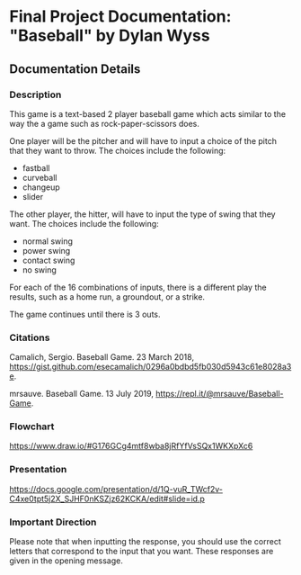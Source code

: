 # Final Project Documentation: "Baseball" by Dylan Wyss

## Documentation Details

### Description

This game is a text-based 2 player baseball game which acts similar to the way the a game such as rock-paper-scissors does.

One player will be the pitcher and will have to input a choice of the pitch that they want to throw.
The choices include the following:
* fastball
* curveball
* changeup
* slider

The other player, the hitter, will have to input the type of swing that they want.
The choices include the following:
* normal swing
* power swing
* contact swing
* no swing

For each of the 16 combinations of inputs, there is a different play the results, such as a home run, a groundout, or a strike.

The game continues until there is 3 outs.

### Citations

Camalich, Sergio. Baseball Game. 23 March 2018, https://gist.github.com/esecamalich/0296a0bdbd5fb030d5943c61e8028a3e.

mrsauve. Baseball Game. 13 July 2019, https://repl.it/@mrsauve/Baseball-Game.

### Flowchart

https://www.draw.io/#G176GCg4mtf8wba8jRfYfVsSQx1WKXpXc6

### Presentation

https://docs.google.com/presentation/d/1Q-vuR_TWcf2v-C4xe0tpt5j2X_SJHF0nKSZjz62KCKA/edit#slide=id.p

### Important Direction

Please note that when inputting the response, you should use the correct letters that correspond to the input that you want.
These responses are given in the opening message.